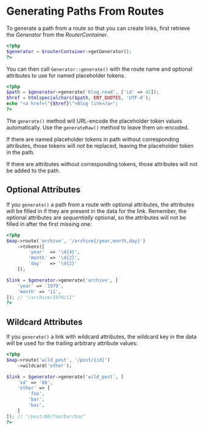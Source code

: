 # Generating Paths From Routes

To generate a path from a route so that you can create links, first retrieve the _Generator_ from the _RouterContainer_.

```php
<?php
$generator = $routerContainer->getGenerator();
?>
```

You can then call `Generator::generate()` with the route name and optional attributes to use for named placeholder tokens.

```php
<?php
$path = $generator->generate('blog.read', ['id' => 42]);
$href = htmlspecialchars($path, ENT_QUOTES, 'UTF-8');
echo "<a href=\"{$href}\">Blog link</a>";
?>
```

The `generate()` method will URL-encode the placeholder token values automatically. Use the `generateRaw()` method to leave them un-encoded.

If there are named placeholder tokens in path without corresponding attributes, those tokens will *not* be replaced, leaving the placeholder token in the path.

If there are attributes without corresponding tokens, those attributes will not be added to the path.

## Optional Attributes

If you `generate()` a path from a route with optional attributes, the attributes will be filled in if they are present in the data for the link. Remember, the optional attributes are *sequentially* optional, so the attributes will not be filled in after the first missing one:

```php
<?php
$map->route('archive', '/archive{/year,month,day}')
    ->tokens([
        'year'  => '\d{4}',
        'month' => '\d{2}',
        'day'   => '\d{2}'
    ]);

$link = $generator->generate('archive', [
    'year' => '1979',
    'month' => '11',
]); // "/archive/1979/11"
?>
```

## Wildcard Attributes

If you `generate()` a link with wildcard attributes, the wildcard key in the data
will be used for the trailing arbitrary attribute values:

```php
<?php
$map->route('wild_post', '/post/{id}')
    ->wildcard('other');

$link = $generator->generate('wild_post', [
    'id' => '88',
    'other' => [
        'foo',
        'bar',
        'baz',
    ]
]); // "/post/88/foo/bar/baz"
?>
```
